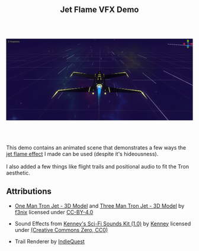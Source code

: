 <h2 align="center">Jet Flame VFX Demo</h2>
<br></br>

<p align="center">
    <img src="assets/prc/jet_screenshot.PNG" alt="Screenshot" title="Jet Flame VFX (Godot Shader)" width="800px">
</p>
<br></br>

This demo contains an animated scene that demonstrates a few ways the [jet flame effect](https://www.github.com/zikorano/jet-flame-vfx) I made can be used (despite it's hideousness).
<br></br> I also added a few things like flight trails and positional audio to fit the Tron aesthetic.

## Attributions

- [One Man Tron Jet - 3D Model](https://sketchfab.com/3d-models/one-man-light-jet-tron-054e06c1342540d99cd6752e6d65634e) and [Three Man Tron Jet - 3D Model](https://sketchfab.com/3d-models/three-man-light-jet-tron-f51a9bbecbf74c3294b88abd55a1de34) by [f3nix](https://sketchfab.com/f3nix) licensed under [CC-BY-4.0](http://creativecommons.org/licenses/by/4.0/)

- Sound Effects from [Kenney's Sci-Fi Sounds Kit (1.0)](http://www.kenney.nl) by [Kenney](http://twitter.com/KenneyNL) licensed under [(Creative Commons Zero, CC0)](http://creativecommons.org/publicdomain/zero/1.0/)

- Trail Renderer by [IndieQuest](https://github.com/IndieQuest/DogFightTutorial)


